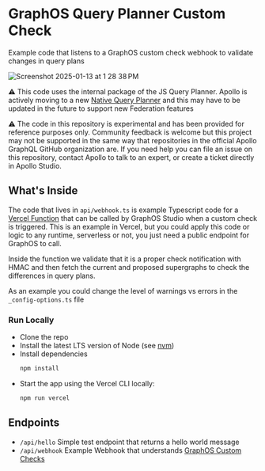 # GraphOS Query Planner Custom Check

Example code that listens to a GraphOS custom check webhook to validate changes in query plans

![Screenshot 2025-01-13 at 1 28 38 PM](https://github.com/user-attachments/assets/fec5a78e-502c-48bf-ba54-3fd458d4ed07)


:warning:
This code uses the internal package of the JS Query Planner. Apollo is actively moving to a new [Native Query Planner](https://www.apollographql.com/docs/graphos/routing/query-planning/native-query-planner) and this may have to be updated in the future to support new Federation features

:warning:
The code in this repository is experimental and has been provided for reference purposes only. Community feedback is welcome but this project may not be supported in the same way that repositories in the official Apollo GraphQL GitHub organization are. If you need help you can file an issue on this repository, contact Apollo to talk to an expert, or create a ticket directly in Apollo Studio.

## What's Inside
The code that lives in `api/webhook.ts` is example Typescript code for a [Vercel Function](https://vercel.com/docs/functions) that can be called by GraphOS Studio when a custom check is triggered.
This is an example in Vercel, but you could apply this code or logic to any runtime, serverless or not, you just need a public endpoint for GraphOS to call.

Inside the function we validate that it is a proper check notification with HMAC and then fetch the current and proposed supergraphs to check the differences in query plans.

As an example you could change the level of warnings vs errors in the `_config-options.ts` file

### Run Locally

* Clone the repo
* Install the latest LTS version of Node (see [nvm](https://github.com/nvm-sh/nvm))
* Install dependencies
    ```bash
    npm install
    ```
* Start the app using the Vercel CLI locally:
    ```bash
    npm run vercel
    ```

## Endpoints

- `/api/hello` Simple test endpoint that returns a hello world message
- `/api/webhook` Example Webhook that understands [GraphOS Custom Checks](https://www.apollographql.com/docs/graphos/platform/schema-management/checks/custom)
